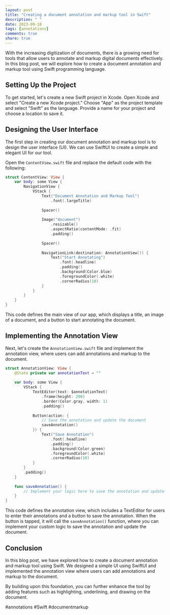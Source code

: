 ```yaml
---
layout: post
title: "Creating a document annotation and markup tool in Swift"
description: " "
date: 2023-09-18
tags: [annotations]
comments: true
share: true
---
```


With the increasing digitization of documents, there is a growing need for tools that allow users to annotate and markup digital documents effectively. In this blog post, we will explore how to create a document annotation and markup tool using Swift programming language.

## Setting Up the Project

To get started, let's create a new Swift project in Xcode. Open Xcode and select "Create a new Xcode project." Choose "App" as the project template and select "Swift" as the language. Provide a name for your project and choose a location to save it.

## Designing the User Interface

The first step in creating our document annotation and markup tool is to design the user interface (UI). We can use SwiftUI to create a simple and elegant UI for our tool.

Open the `ContentView.swift` file and replace the default code with the following:

```swift
struct ContentView: View {
    var body: some View {
        NavigationView {
            VStack {
                Text("Document Annotation and Markup Tool")
                    .font(.largeTitle)
                
                Spacer()
                
                Image("document")
                    .resizable()
                    .aspectRatio(contentMode: .fit)
                    .padding()
                
                Spacer()
                
                NavigationLink(destination: AnnotationView()) {
                    Text("Start Annotating")
                        .font(.headline)
                        .padding()
                        .background(Color.blue)
                        .foregroundColor(.white)
                        .cornerRadius(10)
                }
            }
        }
    }
}
```

This code defines the main view of our app, which displays a title, an image of a document, and a button to start annotating the document.

## Implementing the Annotation View

Next, let's create the `AnnotationView.swift` file and implement the annotation view, where users can add annotations and markup to the document.

```swift
struct AnnotationView: View {
    @State private var annotationText = ""
    
    var body: some View {
        VStack {
            TextEditor(text: $annotationText)
                .frame(height: 200)
                .border(Color.gray, width: 1)
                .padding()
            
            Button(action: {
                // Save the annotation and update the document
                saveAnnotation()
            }) {
                Text("Save Annotation")
                    .font(.headline)
                    .padding()
                    .background(Color.green)
                    .foregroundColor(.white)
                    .cornerRadius(10)
            }
        }
        .padding()
    }
    
    func saveAnnotation() {
        // Implement your logic here to save the annotation and update the document
    }
}
```

This code defines the annotation view, which includes a TextEditor for users to enter their annotations and a button to save the annotation. When the button is tapped, it will call the `saveAnnotation()` function, where you can implement your custom logic to save the annotation and update the document.

## Conclusion

In this blog post, we have explored how to create a document annotation and markup tool using Swift. We designed a simple UI using SwiftUI and implemented the annotation view where users can add annotations and markup to the document.

By building upon this foundation, you can further enhance the tool by adding features such as highlighting, underlining, and drawing on the document.

#annotations #Swift #documentmarkup
